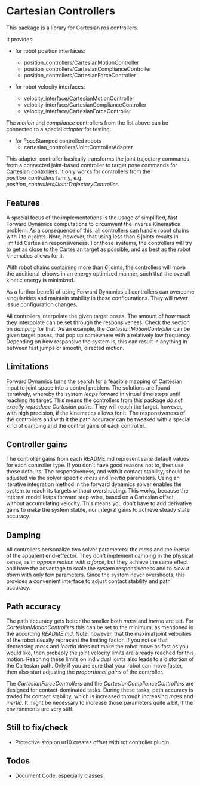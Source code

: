 # Cartesian Controllers
This package is a library for Cartesian ros controllers.

It provides:
* for robot position interfaces:
    - position_controllers/CartesianMotionController
    - position_controllers/CartesianComplianceController
    - position_controllers/CartesianForceController

* for robot velocity interfaces:
    - velocity_interface/CartesianMotionController
    - velocity_interface/CartesianComplianceController
    - velocity_interface/CartesianForceController

The *motion* and *compliance* controllers from the list above can be connected to a special *adapter* for testing:
* for PoseStamped controlled robots
    - cartesian_controllers/JointControllerAdapter

This adapter-controller basically transforms the joint trajectory commands from
a connected joint-based controller to target pose commands for Cartesian
controllers. It only works for controllers from the *position_controllers* family, e.g. *position_controllers/JointTrajectoryController*.


## Features
A special focus of the implementations is the usage of simplified, fast Forward Dynamics computations to circumvent the Inverse Kinematics problem.
As a consequence of this, all controllers can handle robot chains with *1* to *n* joints.
Note, however, that using less than *6* joints results in limited Cartesian responsiveness.
For those systems, the controllers will try to get as close to the Cartesian target as possible, and as best as the robot kinematics allows for it.

With robot chains containing more than *6* joints, the controllers will move the additional_elbows in an energy optimized manner, such that the overall kinetic energy is minimized.

As a further benefit of using Forward Dynamics all controllers can overcome singularities and maintain stability in those configurations.
They will *never* issue configuration changes.

All controllers interpolate the given target poses. The amount of *how much* they interpolate can be set through the responsiveness. Check the section on *damping* for that.
As an example, the *CartesianMotionController* can be given target poses,
that pop up somewhere with a relatively low frequency. Depending on how
responsive the system is, this can result in anything in between fast jumps or
smooth, directed motion.

## Limitations
Forward Dynamics turns the search for a feasible mapping of Cartesian input to joint space into a control problem.
The solutions are found iteratively, whereby the system *leaps* forward in virtual time steps until reaching its target.
This means the controllers from this package *do not exactly reproduce Cartesian paths*.
They will reach the target, however, with high precision, if the kinematics allows for it.
The responsiveness of the controllers and with it the path accuracy can be tweaked with a special kind of damping and the control gains of each controller.

## Controller gains
The controller gains from each README.md represent sane default values for each controller type. If you don't have good reasons not to, then use those defaults.
The responsiveness, and with it contact stability, should be adjusted via the solver specific *mass* and *inertia* parameters.
Using an iterative integration method in the forward dynamics solver enables the system to reach its targets without overshooting.
This works, because the internal model leaps forward step-wise, based on a Cartesian offset, without accumulating velocity.
This means you don't have to add derivative gains to make the system stable, nor integral gains to achieve steady state accuracy.

## Damping
All controllers personalize two solver parameters: the *mass* and the *inertia* of the apparent end-effector.
They don't implement damping in the physical sense, as in *oppose motion with a force*, but they achieve the same effect and have the advantage to scale the system responsiveness and to *slow it down* with only few parameters.
Since the system never overshoots, this provides a convenient interface to adjust contact stability and path accuracy.

## Path accuracy
The path accuracy gets better the smaller both *mass* and *inertia* are set.
For *CartesianMotionControllers* this can be set to the minimum, as mentioned in the according *README.md*.
Note, however, that the maximal joint velocities of the robot usually represent
the limiting factor. If you notice that decreasing *mass* and *inertia* does
not make the robot move as fast as you would like, then probably the joint
velocity limits are already reached for this motion. Reaching these limits on
individual joints also leads to a distortion of the Cartesian path. Only if you
are sure that your robot can move faster, then also start adjusting the
*proportional gains* of the controller.

The *CartesianForceControllers* and the *CartesianComplianceControllers* are designed for contact-dominated tasks. During these tasks, path accuracy is traded for contact stability, which is increased through increasing *mass* and *inertia*. It might be necessary to increase those parameters quite a bit, if the environments are very stiff.

## Still to fix/check
- Protective stop on ur10 creates offset with rqt controller plugin

## Todos
- Document Code, especially classes
